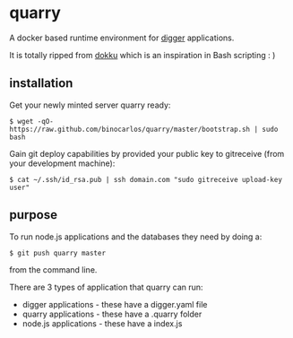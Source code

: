 quarry
======

A docker based runtime environment for [digger](https://github.com/binocarlos/digger) applications.

It is totally ripped from [dokku](https://github.com/progrium/dokku.git) which is an inspiration in Bash scripting : )

## installation

Get your newly minted server quarry ready:

	$ wget -qO- https://raw.github.com/binocarlos/quarry/master/bootstrap.sh | sudo bash

Gain git deploy capabilities by provided your public key to gitreceive (from your development machine):

	$ cat ~/.ssh/id_rsa.pub | ssh domain.com "sudo gitreceive upload-key user"

## purpose

To run node.js applications and the databases they need by doing a:

	$ git push quarry master

from the command line.

There are 3 types of application that quarry can run:

 * digger applications - these have a digger.yaml file
 * quarry applications - these have a .quarry folder
 * node.js applications - these have a index.js


